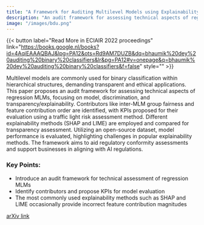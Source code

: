 ```yaml
---
title: "A Framework for Auditing Multilevel Models using Explainability Methods"
description: "An audit framework for assessing technical aspects of regression MLMs, emphasizing transparency and explainability, with comparisons of popular explainability methods."
image: "/images/bdu.png"
---
```

{{< button label="Read More in ECIAIR 2022 proceedings" link="https://books.google.nl/books?id=4AqiEAAAQBAJ&lpg=PA12&ots=Rd9AM7DUZB&dq=bhaumik%20dey%20auditing%20binary%20classifiers&lr&pg=PA12#v=onepage&q=bhaumik%20dey%20auditing%20binary%20classifiers&f=false" style="" >}}

Multilevel models are commonly used for binary classification within hierarchical structures, demanding transparent and ethical applications. This paper proposes an audit framework for assessing technical aspects of regression MLMs, focusing on model, discrimination, and transparency/explainability. Contributors like inter-MLM group fairness and feature contribution order are identified, with KPIs proposed for their evaluation using a traffic light risk assessment method. Different explainability methods (SHAP and LIME) are employed and compared for transparency assessment. Utilizing an open-source dataset, model performance is evaluated, highlighting challenges in popular explainability methods. The framework aims to aid regulatory conformity assessments and support businesses in aligning with AI regulations.

### Key Points:
- Introduce an audit framework for technical assessment of regression MLMs
- Identify contributors and propose KPIs for model evaluation
- The most commonly used explainability methods such as SHAP and LIME occasionally provide incorrect feature contribution magnitudes


[arXiv link](https://arxiv.org/abs/2207.01611)